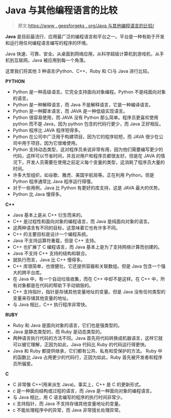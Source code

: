 # Java 与其他编程语言的比较

> 原文:[https://www . geesforgeks . org/Java 与其他编程语言的比较/](https://www.geeksforgeeks.org/comparison-of-java-with-other-programming-languages/)

**Java** 是目前最流行、应用最广泛的编程语言和平台之一。平台是一种有助于开发和运行用任何编程语言编写的程序的环境。

Java 快速、可靠、安全。从桌面到网络应用，从科学超级计算机到游戏机，从手机到互联网，Java 被应用到每一个角落。

这里我们将其他 3 种语言(Python、C++、Ruby 和 C)与 Java 进行比较。

**PYTHON**

*   Python 是一种高级语言。它完全支持面向对象编程。Python 不是纯面向对象的语言。
*   Python 是一种解释语言，而 Java 不是解释语言，它是一种编译语言。
*   Python 是一种脚本语言，而 JAVA 是一种低级实现语言。
*   Python 很容易使用，而 JAVA 没有 Python 那么简单。程序员更喜欢使用 python 而不是 Java，因为 python 包含的代码行更少，而 Java 正好相反。
*   Python 程序比 JAVA 程序短得多。
*   Python 在公司中广泛用于构建项目，因为它的程序较短，而 JAVA 很少在公司中用于项目，因为它很难使用。
*   Python 支持动态类型，这对程序员来说非常有用，因为他们需要编写更少的代码，这样可以节省时间，并且对用户和程序员都很友好。但是在 JAVA 的情况下，开发人员需要在使用之前定义每个变量的类型，这消耗了程序员大量的时间。
*   许多大型组织，如谷歌、雅虎、美国宇航局等。正在利用 Python。但是 Python 程序通常比 Java 程序运行得慢。
*   对于一些用例，Java 比 Python 有更好的库支持，这是 JAVA 最大的优势。
*   Python 比 Java 慢得多。

**C++**

*   Java 基本上是从 C++ 衍生而来的。
*   C++ 是过程性和面向对象的编程语言，而 Java 是纯面向对象的语言。
*   这两种语言有不同的目标，这意味着它也有许多不同。
*   C++ 的主要目标是设计一个编程系统。
*   Java 不支持运算符重载，但是 C++ 支持。
*   C++ 也扩展了 C 编程语言，而 Java 基本上是为了支持网络计算而创建的。
*   Java 不支持 C++ 支持的结构和联合。
*   就执行而言，Java 比 C++ 慢得多。
*   C++ 库很简单，也很健壮。它还提供容器和关联数组。但是 Java 包含一个强大的跨平台库。
*   在 Java 中，有一个自动垃圾收集，而在 C++ 中却不是这样。在 C++ 中，所有对象都是在代码的帮助下手动销毁的。
*   C++ 支持指针，指针是存储其他变量地址的变量。但是 Java 没有任何类型的变量来存储其他变量的地址。
*   与 Java 相比，C++ 执行程序非常快。

**RUBY**

*   Ruby 和 Java 是面向对象的语言，它们也是强类型的。
*   Java 是静态类型的，而 Ruby 是动态类型的。
*   两种语言执行代码的方法不同。Java 首先将代码转换成机器语言，这样它就可以被它理解，正因为如此，Java 代码比 Ruby 的代码运行得更快。
*   Java 和 Ruby 都提供继承，它们都有公共、私有和受保护的方法。
    Ruby 中的函数比 Java 占用更少的代码行，正因为如此，Ruby 首先被开发者和程序员所偏爱。

**C**

*   C 非常像 C++(用来派生 Java)。事实上，C++ 是 C 的更新形式。
*   c 是一种面向结构或过程的语言，而 Java 是一种面向对象的编程语言。
*   与 Java 相比，用 C 语言编写的程序的执行时间非常少。
*   c 支持指针，而 Java 不支持存储其他变量地址的变量。
*   c 不能处理程序中的异常，而 Java 非常擅长处理异常。